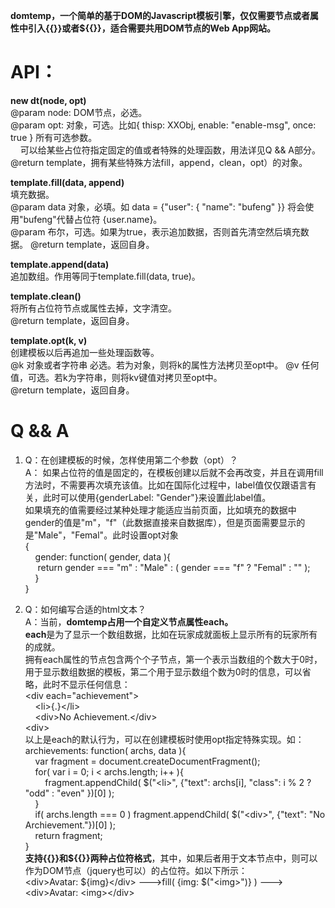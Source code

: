 ﻿**domtemp，一个简单的基于DOM的Javascript模板引擎，仅仅需要节点或者属性中引入{{}}或者${{}}，适合需要共用DOM节点的Web App网站。**  
# API：  
**new dt(node, opt)**  
@param node: DOM节点，必选。  
@param opt: 对象，可选。比如{ thisp: XXObj, enable: "enable-msg", once: true } 所有可选参数。  
&nbsp;&nbsp;&nbsp;&nbsp;可以给某些占位符指定固定的值或者特殊的处理函数，用法详见Q && A部分。  
@return template，拥有某些特殊方法fill，append，clean，opt）的对象。  

**template.fill(data, append)**  
填充数据。  
@param data 对象，必填。如 data = {"user": { "name": "bufeng" }} 将会使用"bufeng"代替占位符 {user.name}。  
@param 布尔，可选。如果为true，表示追加数据，否则首先清空然后填充数据。
@return template，返回自身。 
  
**template.append(data)**  
追加数组。作用等同于template.fill(data, true)。  
  
**template.clean()**  
将所有占位符节点或属性去掉，文字清空。  
@return template，返回自身。  

**template.opt(k, v)**  
创建模板以后再追加一些处理函数等。  
@k 对象或者字符串 必选。若为对象，则将k的属性方法拷贝至opt中。
@v 任何值，可选。若k为字符串，则将kv键值对拷贝至opt中。  
@return template，返回自身。  

# Q && A
1. Q：在创建模板的时候，怎样使用第二个参数（opt）？  
A： 如果占位符的值是固定的，在模板创建以后就不会再改变，并且在调用fill方法时，不需要再次填充该值。比如在国际化过程中，label值仅仅跟语言有关，此时可以使用{genderLabel: "Gender"}来设置此label值。  
如果填充的值需要经过某种处理才能适应当前页面，比如填充的数据中gender的值是"m"，"f"（此数据直接来自数据库），但是页面需要显示的是"Male"，"Femal"。此时设置opt对象  
{   
&nbsp;&nbsp;&nbsp;&nbsp;gender: function( gender, data ){  
&nbsp;&nbsp;&nbsp;&nbsp;	return gender === "m" : "Male" : ( gender === "f" ? "Femal" : "" );  
&nbsp;&nbsp;&nbsp;&nbsp;}  
}  

2. Q：如何编写合适的html文本？  
A：当前，**domtemp占用一个自定义节点属性each。**  
**each**是为了显示一个数组数据，比如在玩家成就面板上显示所有的玩家所有的成就。  
拥有each属性的节点包含两个个子节点，第一个表示当数组的个数大于0时，用于显示数组数据的模板，第二个用于显示数组个数为0时的信息，可以省略，此时不显示任何信息：  
&lt;div each="achievement"&gt;  
&nbsp;&nbsp;&nbsp;&nbsp;&lt;li&gt;{.}&lt;/li&gt;  
&nbsp;&nbsp;&nbsp;&nbsp;&lt;div&gt;No Achievement.&lt;/div&gt;  
&lt;div&gt;    
以上是each的默认行为，可以在创建模板时使用opt指定特殊实现。如：  
archievements: function( archs, data ){  
&nbsp;&nbsp;&nbsp;&nbsp;var fragment = document.createDocumentFragment();  
&nbsp;&nbsp;&nbsp;&nbsp;for( var i = 0; i < archs.length; i++ ){  
&nbsp;&nbsp;&nbsp;&nbsp;&nbsp;&nbsp;&nbsp;&nbsp;fragment.appendChild( $("&lt;li&gt;", {"text": archs[i], "class": i % 2 ? "odd" : "even" })[0] );  
&nbsp;&nbsp;&nbsp;&nbsp;}  
&nbsp;&nbsp;&nbsp;&nbsp;if( archs.length === 0 ) fragment.appendChild( $("&lt;div&gt;", {"text": "No Archievement."})[0] );  
&nbsp;&nbsp;&nbsp;&nbsp;return fragment;  
}  
**支持{{}}和${{}}两种占位符格式**，其中，如果后者用于文本节点中，则可以作为DOM节点（jquery也可以）的占位符。如以下所示：  
&lt;div&gt;Avatar: ${img}&lt;/div&gt;  ---&gt;fill( {img: $("&lt;img&gt;")} ) ---&gt; &lt;div&gt;Avatar: &lt;img&gt;&lt;/div&gt;